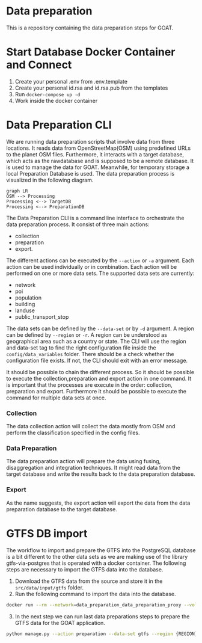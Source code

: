 # Data preparation
This is a repository containing the data preparation steps for GOAT. 


# Start Database Docker Container and Connect

1. Create your personal .env from .env.template
2. Create your personal id.rsa and id.rsa.pub from the templates
3. Run `docker-compose up -d`
4. Work inside the docker container

# Data Preparation CLI

We are running data preparation scripts that involve data from three locations. It reads data from OpenStreetMap(OSM) using predefined URLs to the planet OSM files. Furthermore, it interacts with a target database, which acts as the rawdatabase and is supposed to be a remote database. It is used to manage the data for GOAT. Meanwhile, for temporary storage a local Preparation Database is used. The data preparation process is visualized in the following diagram. 

```mermaid
graph LR
OSM --> Processing
Processing <--> TargetDB
Processing <--> PreparationDB
```

The Data Preparation CLI is a command line interface to orchestrate the data preparation process. It consist of three main actions: 
- collection
- preparation 
- export. 

The different actions can be executed by the `--action` or `-a` argument. Each action can be used individually or in combination. Each action will be performed on one or more data sets. The supported data sets are currently:

- network 
- poi 
- population
- building 
- landuse
- public_transport_stop

The data sets can be defined by the `--data-set` or by `-d` argument. A region can be defined by `--region` or `-r`. A region can be understood as geographical area such as a country or state. The CLI will use the region and data-set tag to find the right configuration file inside the `config/data_variables` folder. There should be a check whether the configuration file exists. If not, the CLI should exit with an error message. 

It should be possible to chain the different process. So it should be possible to execute the collection,preparation and export action in one command. It is important that the processes are execute in the order: collection, preparation and export. Furthermore it should be possible to execute the command for multiple data sets at once. 

### Collection
The data collection action will collect the data mostly from OSM and perform the classification specified in the config files. 

### Data Preparation
The data preparation action will prepare the data using fusing, disaggregation and integration techniques. It might read data from the target database and write the results back to the data preparation database.

### Export
As the name suggests, the export action will export the data from the data preparation database to the target database.


# GTFS DB import

The workflow to import and prepare the GTFS into the PostgreSQL database is a bit different to the other data sets as we are making use of the library gtfs-via-postgres that is operated with a docker container. The following steps are necessary to import the GTFS data into the database.

1. Download the GTFS data from the source and store it in the `src/data/input/gtfs` folder.
2. Run the following command to import the data into the database. 

```bash
docker run --rm --network=data_preparation_data_preparation_proxy --volume path-to-gtfs-data:/gtfs -e PGHOST={PGHOST} -e PGPASSWORD={PGPASSWORD} -e PGUSER={PGUSER} -e PGDATABASE={PGDATABASE} majkshkurti/gtfs-via-postgres:4.3.4 --trips-without-shape-id --schema gtfs  -- *.txt"
```
3. In the next step we can run last data preparations steps to prepare the GTFS data for the GOAT application. 

```bash
python manage.py --action preparation --data-set gtfs --region {REGION}
```